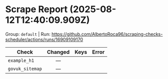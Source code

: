 # Scrape Report (2025-08-12T12:40:09.909Z)

Group: `default`  |  Run: https://github.com/AlbertoRoca96/scraping-checks-scheduler/actions/runs/16909109170

| Check | Changed | Keys | Error |
|---|:---:|:--|:--|
| `example_h1` | — |  |  |
| `govuk_sitemap` | — |  |  |
